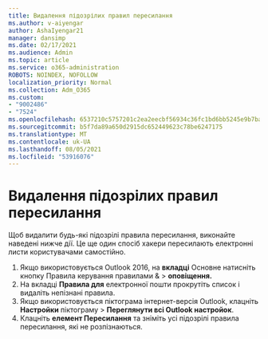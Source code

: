 ```yaml
---
title: Видалення підозрілих правил пересилання
ms.author: v-aiyengar
author: AshaIyengar21
manager: dansimp
ms.date: 02/17/2021
ms.audience: Admin
ms.topic: article
ms.service: o365-administration
ROBOTS: NOINDEX, NOFOLLOW
localization_priority: Normal
ms.collection: Adm_O365
ms.custom:
- "9002486"
- "7524"
ms.openlocfilehash: 6537210c5757201c2ea2eecbf56934c36fc1bd6bb5245e9b7ba3c445f88d7dbe
ms.sourcegitcommit: b5f7da89a650d2915dc652449623c78be6247175
ms.translationtype: MT
ms.contentlocale: uk-UA
ms.lasthandoff: 08/05/2021
ms.locfileid: "53916076"
---
```

# <a name="remove-suspicious-forwarding-rules"></a>Видалення підозрілих правил пересилання

Щоб видалити будь-які підозрілі правила пересилання, виконайте наведені нижче дії. Це ще один спосіб хакери пересилають електронні листи користувачами самостійно.

1. Якщо використовується Outlook 2016, на **вкладці** Основне натисніть кнопку Правила керування правилами &  >  **оповіщення.** 
1. На вкладці **Правила для** електронної пошти прокрутіть список і видаліть непізнані правила.
1. Якщо використовується піктограма інтернет-версія Outlook, клацніть **Настройки** піктограму > **Переглянути всі Outlook настройок**.
1. Клацніть **елемент Пересилання** та зніміть усі підозрілі правила пересилання, які не розпізнаються.
